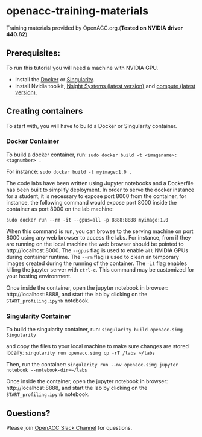# openacc-training-materials
Training materials provided by OpenACC.org.(**Tested on NVIDIA driver 440.82**)

## Prerequisites:
To run this tutorial you will need a machine with NVIDIA GPU.

- Install the [Docker](https://docs.docker.com/get-docker/) or [Singularity](https://sylabs.io/docs/]).
- Install Nvidia toolkit, [Nsight Systems (latest version)](https://developer.nvidia.com/nsight-systems) and [compute (latest version)](https://developer.nvidia.com/nsight-compute).

## Creating containers
To start with, you will have to build a Docker or Singularity container.

### Docker Container
To build a docker container, run: 
`sudo docker build -t <imagename>:<tagnumber> .`

For instance:
`sudo docker build -t myimage:1.0 .`

The code labs have been written using Jupyter notebooks and a Dockerfile has been built to simplify deployment. In order to serve the docker instance for a student, it is necessary to expose port 8000 from the container, for instance, the following command would expose port 8000 inside the container as port 8000 on the lab machine:

`sudo docker run --rm -it --gpus=all -p 8888:8888 myimage:1.0`

When this command is run, you can browse to the serving machine on port 8000 using any web browser to access the labs. For instance, from if they are running on the local machine the web browser should be pointed to http://localhost:8000. The `--gpus` flag is used to enable `all` NVIDIA GPUs during container runtime. The `--rm` flag is used to clean an temporary images created during the running of the container. The `-it` flag enables killing the jupyter server with `ctrl-c`. This command may be customized for your hosting environment.

<!---
Then, inside the container launch the Jupyter notebook assigning the port you opened:

`jupyter notebook --ip 0.0.0.0 --port 8888 --no-browser --allow-root`
-->

Once inside the container, open the jupyter notebook in browser: http://localhost:8888, and start the lab by clicking on the `START_profiling.ipynb` notebook.

### Singularity Container

To build the singularity container, run: 
`singularity build openacc.simg Singularity`

and copy the files to your local machine to make sure changes are stored locally:
`singularity run openacc.simg cp -rT /labs ~/labs`

Then, run the container:
`singularity run --nv openacc.simg jupyter notebook --notebook-dir=~/labs`

Once inside the container, open the jupyter notebook in browser: http://localhost:8888, and start the lab by clicking on the `START_profiling.ipynb` notebook.


## Questions?
Please join [OpenACC Slack Channel](https://openacclang.slack.com/messages/openaccusergroup) for questions.
